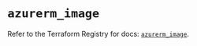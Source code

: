 # `azurerm_image`

Refer to the Terraform Registry for docs: [`azurerm_image`](https://registry.terraform.io/providers/hashicorp/azurerm/4.36.0/docs/resources/image).
